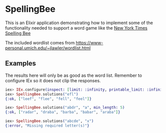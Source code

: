 # SpellingBee

This is an Elixir application demonstrating how to implement some of the functionality needed to support a word game like the [New York Times Spelling Bee](https://www.nytimes.com/puzzles/spelling-bee)

The included wordlist comes from
<https://www-personal.umich.edu/~jlawler/wordlist.html>

## Examples

The results here will only be as good as the word list. Remember to configure IEx so it does not clip the responses.

```elixir
iex> IEx.configure(inspect: [limit: :infinity, printable_limit: :infinity])
iex> SpellingBee.solutions("efl")
{:ok, ["leef", "flee", "fell", "feel"]}

iex> SpellingBee.solutions("abdr", "a", min_length: 5)
{:ok, ["radar", "draba", "barba", "babar", "araba"]}

iex> SpellingBee.solutions("abcde", "x")
{:error, "Missing required letter(s)"}
```
